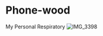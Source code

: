 # Phone-wood
My Personal Respiratory 
![IMG_3398](https://github.com/phine-wood/Phone-wood/assets/96874867/dfd7f969-143d-44dd-8f39-02d89b0797cd)
